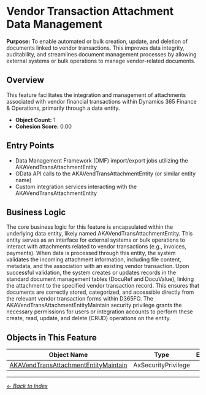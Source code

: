 # Vendor Transaction Attachment Data Management

**Purpose:** To enable automated or bulk creation, update, and deletion of documents linked to vendor transactions. This improves data integrity, auditability, and streamlines document management processes by allowing external systems or bulk operations to manage vendor-related documents.

## Overview

This feature facilitates the integration and management of attachments associated with vendor financial transactions within Dynamics 365 Finance & Operations, primarily through a data entity.

- **Object Count:** 1
- **Cohesion Score:** 0.00

## Entry Points

- Data Management Framework (DMF) import/export jobs utilizing the AKAVendTransAttachmentEntity
- OData API calls to the AKAVendTransAttachmentEntity (or similar entity name)
- Custom integration services interacting with the AKAVendTransAttachmentEntity

## Business Logic

The core business logic for this feature is encapsulated within the underlying data entity, likely named AKAVendTransAttachmentEntity. This entity serves as an interface for external systems or bulk operations to interact with attachments related to vendor transactions (e.g., invoices, payments). When data is processed through this entity, the system validates the incoming attachment information, including file content, metadata, and the association with an existing vendor transaction. Upon successful validation, the system creates or updates records in the standard document management tables (DocuRef and DocuValue), linking the attachment to the specified vendor transaction record. This ensures that documents are correctly stored, categorized, and accessible directly from the relevant vendor transaction forms within D365FO. The AKAVendTransAttachmentEntityMaintain security privilege grants the necessary permissions for users or integration accounts to perform these create, read, update, and delete (CRUD) operations on the entity.

## Objects in This Feature

| Object Name | Type | Extension | Description |
|-------------|------|-----------|-------------|
| [AKAVendTransAttachmentEntityMaintain](Objects/AKAVendTransAttachmentEntityMaintain.md) | AxSecurityPrivilege |  |  |

---

*[← Back to Index](../../index.md)*
